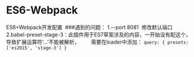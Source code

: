 # ES6-Webpack
ES6+Webpack开发配置
  ###遇到的问题：
  1.--port 8081  修改默认端口
  2.babel-preset-stage-3：此插件用于ES7草案涉及的内容，一开始没有配这个，导致扩展运算符‘...’不能被解析，
        需要在loader中添加：
        ```
          query: {
              presets: ['es2015', 'stage-3']
          }
        ```

